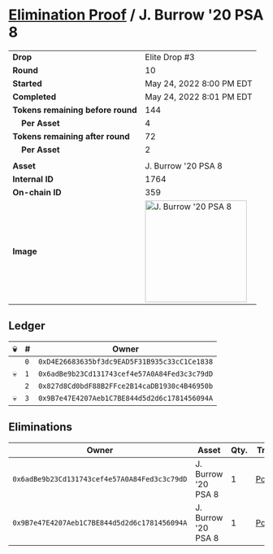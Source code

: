 # [Elimination Proof](./readme.md) / J. Burrow &#039;20 PSA 8

|||
|---|---|
| **Drop** | Elite Drop #3 |
| **Round** | 10 |
| **Started** | May 24, 2022 8:00 PM EDT |
| **Completed** | May 24, 2022 8:01 PM EDT |
| **Tokens remaining before round** | 144 |
| **&nbsp;&nbsp;&nbsp;&nbsp;Per Asset** | 4 |
| **Tokens remaining after round** | 72 |
| **&nbsp;&nbsp;&nbsp;&nbsp;Per Asset** | 2 |
| | |
| **Asset** | J. Burrow &#039;20 PSA 8 |
| **Internal ID** | 1764 |
| **On-chain ID** | 359 |
| **Image** | <img src="https://tcdn.blokpax.com/9648a5d9-1882-4e2c-9230-97d01c4f17b1/db6721e3c1b8fb0c1cbd2a734444ab40395f4890b9af3afd0e31bf1899114509.png" height="200" alt="J. Burrow &#039;20 PSA 8" /> |

## Ledger

| 💀 | # | Owner |
| --- | --- | --- |
|  | `0` | `0xD4E26683635bf3dc9EAD5F31B935c33cC1Ce1838` |
| 💀 | `1` | `0x6adBe9b23Cd131743cef4e57A0A84Fed3c3c79dD` |
|  | `2` | `0x827d8Cd0bdF88B2FFce2B14caDB1930c4B46950b` |
| 💀 | `3` | `0x9B7e47E4207Aeb1C7BE844d5d2d6c1781456094A` |


## Eliminations

| Owner | Asset | Qty. | Transaction |
| --- | --- | --- | --- |
| `0x6adBe9b23Cd131743cef4e57A0A84Fed3c3c79dD` | J. Burrow '20 PSA 8 | 1 | [Polygonscan](https://polygonscan.com/tx/0x9a7632742a429f20aeee1041ca3a94d9c219c5d771d186af909ae233ffba757b) |
| `0x9B7e47E4207Aeb1C7BE844d5d2d6c1781456094A` | J. Burrow '20 PSA 8 | 1 | [Polygonscan](https://polygonscan.com/tx/0xd00eb1de5908a837f3b5fa89de80f646a2e0db3a84771b130af6cfe553ae24c7) |

